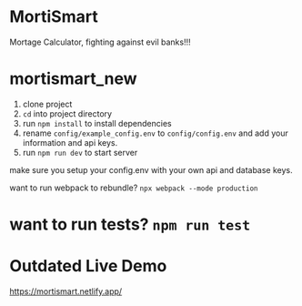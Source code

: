 # MortiSmart

Mortage Calculator, fighting against evil banks!!!
# mortismart_new
1. clone project
2. `cd` into project directory
3. run `npm install` to install dependencies
4. rename `config/example_config.env` to `config/config.env` and add your information and api keys.
5. run `npm run dev` to start server

make sure you setup your config.env with your own api and database keys.

want to run webpack to rebundle?
`npx webpack --mode production`

want to run tests?
`npm run test`
=======

# Outdated Live Demo

https://mortismart.netlify.app/
